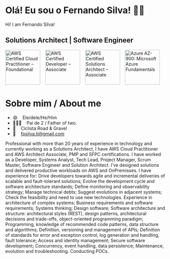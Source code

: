 # Olá! Eu sou o Fernando Silva! 👋🏾 
Hi! I am Fernando Silva!
## Solutions Architect | Software Engineer 

<p align="left">

 

<a href="https://www.credly.com/badges/87f6b880-2042-4e59-ab60-9e45f5b9e708" target="_blank" title="Badge AWS Certified Cloud Practitioner – Foundational" alt="AWS Certified Cloud Practitioner – Foundational"><img src="https://images.credly.com/size/340x340/images/00634f82-b07f-4bbd-a6bb-53de397fc3a6/image.png" alt="AWS Certified Cloud Practitioner – Foundational" width="110px"  style="max-width:110px;"></a>&nbsp; &nbsp; 
<a href="https://images.credly.com/size/340x340/images/b9feab85-1a43-4f6c-99a5-631b88d5461b/image.png" target="_blank" title="Badge AWS Certified Developer – Associate" alt="AWS Certified Developer – Associate"><img src="https://images.credly.com/size/340x340/images/b9feab85-1a43-4f6c-99a5-631b88d5461b/image.png" alt="AWS Certified Developer – Associate" width="110px"  style="max-width:110px;"></a>&nbsp; &nbsp; 
<a href="https://www.credly.com/badges/1580f1c5-053b-40d3-975b-6f1e21a9b949" target="_blank" title="Badge AWS Certified Solutions Architect – Associate" alt="AWS Certified Solutions Architect – Associate"><img src="https://images.credly.com/size/340x340/images/0e284c3f-5164-4b21-8660-0d84737941bc/image.png" alt="AWS Certified Solutions Architect – Associate" width="110px"  style="max-width:110px;"></a>&nbsp; &nbsp; 
<a href="https://www.credly.com/badges/096d4fb3-b435-4e3f-b4be-82ee7e858a88" target="_blank" title="Azure AZ-900: Microsoft Azure Fundamentals" alt="Azure AZ-900: Microsoft Azure Fundamentals"><img src="https://images.credly.com/size/340x340/images/be8fcaeb-c769-4858-b567-ffaaa73ce8cf/image.png" alt="Azure AZ-900: Microsoft Azure Fundamentals" width="110px"  style="max-width:110px;"></a>&nbsp; &nbsp; 



# Sobre mim / About me

- 😄  &nbsp;&nbsp; Ele/dele/He/Him
- 👩‍👧‍👦  &nbsp;&nbsp; Pai de 2 / Father of two.
- 🚴  &nbsp;&nbsp; Ciclista Road & Gravel
- 📧  &nbsp;&nbsp; fpsilva.ti@gmail.com


Professional with more than 20 years of experience in technology and currently working as a Solutions Architect, I have AWS Cloud Practitioner and AWS Architect Associate, PMP and SFPC certifications. I have worked as a Developer, Systems Analyst, Tech Lead, Project Manager, Scrum Master, Software Engineer and Solution Architect. I've designed solutions and delivered productive workloads on AWS and OnPremisses.
I have experience for:
Drive developers towards agile and incremental deliveries of scalable and fault-tolerant solutions;
Evolve the development cycle and software architecture standards;
Define monitoring and observability strategy;
Manage technical debts;
Suggest evolutions in adjacent systems;
Check the feasibility and need to use new technologies.
Experience in architecture of complex systems;
Business requirements and software requirements;
Systems thinking;
Design software;
Software architecture and structure: architectural styles (REST), design patterns, architectural decisions and trade-offs, object-oriented programming paradigm;
Programming, knowledge of recommended code patterns, data structure and algorithms;
Definition, versioning and management of APIs;
Definition of standards for error and exception control, log generation and handling, fault tolerance;
Access and identity management;
Secure software development;
Concurrency, event handling, data persistence;
Maintenance, evolution and troubleshooting.
Conducting POCs.

